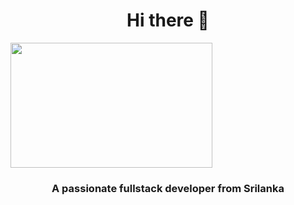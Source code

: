 <h1 align="center">Hi there 👋</h1>
<img src="https://github.com/MrbadMiro/MrbadMiro/assets/94770857/213c2822-eb08-4190-b187-788cffd98eca" alt=""  align="center" width="80%" height="200">
<h3 align="center">A passionate fullstack developer from Srilanka</h3>










